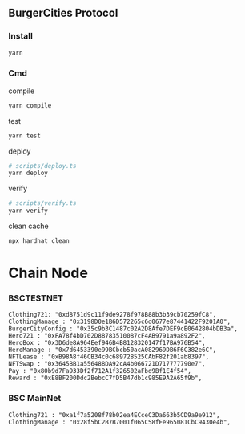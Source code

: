 ## BurgerCities Protocol
### Install
```sh
yarn
```
### Cmd
compile
```sh
yarn compile
```
test
```sh
yarn test
```
deploy

```sh
# scripts/deploy.ts
yarn deploy
```
verify
```sh
# scripts/verify.ts
yarn verify
```
clean cache
```sh
npx hardhat clean
```

# Chain Node


### BSCTESTNET
```
Clothing721: "0xd8751d9c11f9de9278f978B88b3b39cb70259fC8",
ClothingManage : "0x3198D0e1B6D572265c6d0677e87441422F9201A0",
BurgerCityConfig : "0x35c9b3C1487c02A2D8Afe7DEF9cE0642804bDB3a",
Hero721 : "0xFA78f4bD702D88783510087cF4AB9791a9a892F2",
HeroBox : "0x3D6de8A964Eef946B4B8128320147f17BA976B54",
HeroManage : "0x7d6453390e99BCbcb50acA082969DB6F6C382e6C",
NFTLease : "0xB98A8f46CB34c0c689728525CAbF82f201ab8397",
NFTSwap : "0x3645BB1a556488DA92cA4b066721D717777790e7",
Pay : "0x80b9d7Fa933Df2f712A1f326502aFbd9Bf1E4f54",
Reward : "0xE8BF200Ddc2BebcC7fD5B47db1c985E9A2A65f9b",
```

### BSC MainNet
```
Clothing721 : "0xa1f7a5208f78b02ea4ECceC3Da663b5CD9a9e912",
ClothingManage : "0x28f5bC2B7B7001f065C58fFe965081CbC9430e4b",
```
